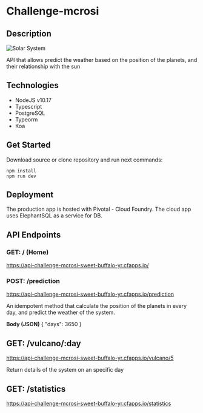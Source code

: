 # Challenge-mcrosi

## Description

![Solar System](https://github.com/mcrosignani/challenge-mcrosi/solarSystem.png)

API that allows predict the weather based on the position of the planets, and their relationship with the sun

## Technologies

- NodeJS v10.17
- Typescript
- PostgreSQL
- Typeorm
- Koa

## Get Started

Download source or clone repository and run next commands:

```
npm install
npm run dev
```

## Deployment

The production app is hosted with Pivotal - Cloud Foundry. The cloud app uses ElephantSQL as a service for DB.

## API Endpoints

### GET: / (Home)
https://api-challenge-mcrosi-sweet-buffalo-yr.cfapps.io/

### POST: /prediction
https://api-challenge-mcrosi-sweet-buffalo-yr.cfapps.io/prediction

An idempotent method that calculate the position of the planets in every day, and predict the weather of the system.

**Body (JSON)**
{
	"days": 3650
}

## GET: /vulcano/:day
https://api-challenge-mcrosi-sweet-buffalo-yr.cfapps.io/vulcano/5

Return details of the system on an specific day

## GET: /statistics
https://api-challenge-mcrosi-sweet-buffalo-yr.cfapps.io/statistics
